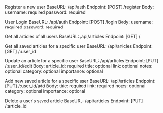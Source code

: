 Register a new user
  BaseURL: /api/auth
  Endpoint: [POST] /register
  Body:
    username: required
    password: required
  
  
User Login
  BaseURL: /api/auth
  Endpoint: [POST] /login
  Body:
    username: required
    password: required

Get all articles of all users
  BaseURL: /api/articles
  Endpoint: [GET] /
  
Get all saved articles for a specific user
  BaseURL: /api/articles
  Endpoint: [GET] /:user_id

Update an article for a specific user
  BaseURL: /api/articles
  Endpoint: [PUT] /:user_id/edit
  Body:
    article_id: required
    title: optional
    link: optional
    notes: optional
    category: optional
    importance: optional

Add new saved article for a specific user
  BaseURL: /api/articles
  Endpoint: [PUT] /:user_id/add
  Body:
    title: required
    link: required
    notes: optional
    category: optional
    importance: optional

Delete a user's saved article
  BaseURL: /api/articles
  Endpoint: [PUT] /:article_id
